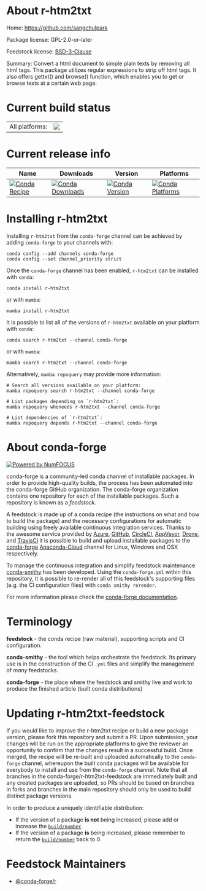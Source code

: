 About r-htm2txt
===============

Home: https://github.com/sangchulpark

Package license: GPL-2.0-or-later

Feedstock license: [BSD-3-Clause](https://github.com/conda-forge/r-htm2txt-feedstock/blob/main/LICENSE.txt)

Summary: Convert a html document to simple plain texts by removing all html tags.  This package utilizes regular expressions to strip off html tags. It also offers gettxt() and browse() function, which enables you to get or browse texts at a certain web page.

Current build status
====================


<table><tr><td>All platforms:</td>
    <td>
      <a href="https://dev.azure.com/conda-forge/feedstock-builds/_build/latest?definitionId=11140&branchName=main">
        <img src="https://dev.azure.com/conda-forge/feedstock-builds/_apis/build/status/r-htm2txt-feedstock?branchName=main">
      </a>
    </td>
  </tr>
</table>

Current release info
====================

| Name | Downloads | Version | Platforms |
| --- | --- | --- | --- |
| [![Conda Recipe](https://img.shields.io/badge/recipe-r--htm2txt-green.svg)](https://anaconda.org/conda-forge/r-htm2txt) | [![Conda Downloads](https://img.shields.io/conda/dn/conda-forge/r-htm2txt.svg)](https://anaconda.org/conda-forge/r-htm2txt) | [![Conda Version](https://img.shields.io/conda/vn/conda-forge/r-htm2txt.svg)](https://anaconda.org/conda-forge/r-htm2txt) | [![Conda Platforms](https://img.shields.io/conda/pn/conda-forge/r-htm2txt.svg)](https://anaconda.org/conda-forge/r-htm2txt) |

Installing r-htm2txt
====================

Installing `r-htm2txt` from the `conda-forge` channel can be achieved by adding `conda-forge` to your channels with:

```
conda config --add channels conda-forge
conda config --set channel_priority strict
```

Once the `conda-forge` channel has been enabled, `r-htm2txt` can be installed with `conda`:

```
conda install r-htm2txt
```

or with `mamba`:

```
mamba install r-htm2txt
```

It is possible to list all of the versions of `r-htm2txt` available on your platform with `conda`:

```
conda search r-htm2txt --channel conda-forge
```

or with `mamba`:

```
mamba search r-htm2txt --channel conda-forge
```

Alternatively, `mamba repoquery` may provide more information:

```
# Search all versions available on your platform:
mamba repoquery search r-htm2txt --channel conda-forge

# List packages depending on `r-htm2txt`:
mamba repoquery whoneeds r-htm2txt --channel conda-forge

# List dependencies of `r-htm2txt`:
mamba repoquery depends r-htm2txt --channel conda-forge
```


About conda-forge
=================

[![Powered by
NumFOCUS](https://img.shields.io/badge/powered%20by-NumFOCUS-orange.svg?style=flat&colorA=E1523D&colorB=007D8A)](https://numfocus.org)

conda-forge is a community-led conda channel of installable packages.
In order to provide high-quality builds, the process has been automated into the
conda-forge GitHub organization. The conda-forge organization contains one repository
for each of the installable packages. Such a repository is known as a *feedstock*.

A feedstock is made up of a conda recipe (the instructions on what and how to build
the package) and the necessary configurations for automatic building using freely
available continuous integration services. Thanks to the awesome service provided by
[Azure](https://azure.microsoft.com/en-us/services/devops/), [GitHub](https://github.com/),
[CircleCI](https://circleci.com/), [AppVeyor](https://www.appveyor.com/),
[Drone](https://cloud.drone.io/welcome), and [TravisCI](https://travis-ci.com/)
it is possible to build and upload installable packages to the
[conda-forge](https://anaconda.org/conda-forge) [Anaconda-Cloud](https://anaconda.org/)
channel for Linux, Windows and OSX respectively.

To manage the continuous integration and simplify feedstock maintenance
[conda-smithy](https://github.com/conda-forge/conda-smithy) has been developed.
Using the ``conda-forge.yml`` within this repository, it is possible to re-render all of
this feedstock's supporting files (e.g. the CI configuration files) with ``conda smithy rerender``.

For more information please check the [conda-forge documentation](https://conda-forge.org/docs/).

Terminology
===========

**feedstock** - the conda recipe (raw material), supporting scripts and CI configuration.

**conda-smithy** - the tool which helps orchestrate the feedstock.
                   Its primary use is in the construction of the CI ``.yml`` files
                   and simplify the management of *many* feedstocks.

**conda-forge** - the place where the feedstock and smithy live and work to
                  produce the finished article (built conda distributions)


Updating r-htm2txt-feedstock
============================

If you would like to improve the r-htm2txt recipe or build a new
package version, please fork this repository and submit a PR. Upon submission,
your changes will be run on the appropriate platforms to give the reviewer an
opportunity to confirm that the changes result in a successful build. Once
merged, the recipe will be re-built and uploaded automatically to the
`conda-forge` channel, whereupon the built conda packages will be available for
everybody to install and use from the `conda-forge` channel.
Note that all branches in the conda-forge/r-htm2txt-feedstock are
immediately built and any created packages are uploaded, so PRs should be based
on branches in forks and branches in the main repository should only be used to
build distinct package versions.

In order to produce a uniquely identifiable distribution:
 * If the version of a package **is not** being increased, please add or increase
   the [``build/number``](https://docs.conda.io/projects/conda-build/en/latest/resources/define-metadata.html#build-number-and-string).
 * If the version of a package **is** being increased, please remember to return
   the [``build/number``](https://docs.conda.io/projects/conda-build/en/latest/resources/define-metadata.html#build-number-and-string)
   back to 0.

Feedstock Maintainers
=====================

* [@conda-forge/r](https://github.com/conda-forge/r/)

